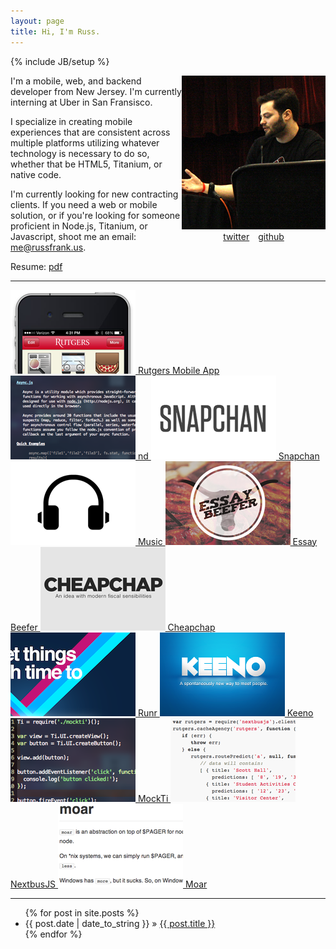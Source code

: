 ```yaml
---
layout: page
title: Hi, I'm Russ.
---
```

{% include JB/setup %}

<div style="float:right;text-align:center;display:inline-block;">
<img src="assets/me.jpg" class="me well" />
<br>
<a href="http://twitter.com/#!/russjf" class="zocial icon twitter" style="margin:5px;">twitter</a>
<a href="http://github.com/rf" class="zocial icon github" style="margin:5px;">github</a>
</div>

I'm a mobile, web, and backend developer from New Jersey. I'm currently interning
at Uber in San Fransisco.

I specialize in creating mobile experiences that are consistent across multiple
platforms utilizing whatever technology is necessary to do so, whether that be
HTML5, Titanium, or native code.

I'm currently looking for new contracting clients. If you need a web or mobile
solution, or if you're looking for someone proficient in Node.js, Titanium, or
Javascript, shoot me an email: [me@russfrank.us](mailto:me@russfrank.us).

Resume: [pdf](assets/resume-new.pdf)

<div class="clear"></div>

-------

<div id="projects">

  <a class="project" href="projects/rutgers-mobile-app.html">
    <img src="projects/mobile_thumb.png"/>
    Rutgers Mobile App
  </a>

  <a class="project" href="projects/nd.html">
    <img src="projects/nd_thumb.png"/>
    nd
  </a>

  <a class="project" href="projects/snapchan.html">
    <img src="projects/snapchan_thumb.png"/>
    Snapchan
  </a>

  <a class="project" href="projects/music.html">
    <img src="projects/music_thumb.png"/>
    Music
  </a>

  <a class="project" href="projects/essay-beefer.html">
    <img src="projects/essay_beefer_thumb.png"/>
    Essay Beefer
  </a>

  <a class="project" href="projects/cheapchap.html">
    <img src="projects/cheapchap_thumb.png"/>
    Cheapchap
  </a>

  <a class="project" href="projects/runr.html">
    <img src="projects/runr_thumb.png"/>
    Runr
  </a>

  <a class="project" href="projects/keeno.html">
    <img src="projects/keeno_thumb.png"/>
    Keeno
  </a>

  <a class="project" href="projects/mockti.html">
    <img src="projects/mockti_thumb.png"/>
    MockTi
  </a>

  <a class="project" href="projects/nextbusjs.html">
    <img src="projects/nextbusjs_thumb.png"/>
    NextbusJS 
  </a>

  <a class="project" href="projects/moar.html">
    <img src="projects/moar_thumb.png"/>
    Moar 
  </a>

</div>

-------

<ul>{% for post in site.posts %}
   <li><span>{{ post.date | date_to_string }}</span> &raquo; <a href="{{ BASE_PATH }}{{ post.url }}">{{ post.title }}</a></li>
{% endfor %}</ul>
